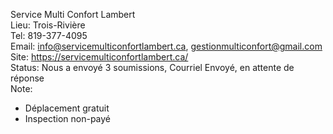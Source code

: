 Service Multi Confort Lambert  
Lieu: Trois-Rivière  
Tel: 819-377-4095  
Email: info@servicemulticonfortlambert.ca, gestionmulticonfort@gmail.com  
Site: https://servicemulticonfortlambert.ca/  
Status: Nous a envoyé 3 soumissions, Courriel Envoyé, en attente de réponse  
Note:
- Déplacement gratuit
- Inspection non-payé
